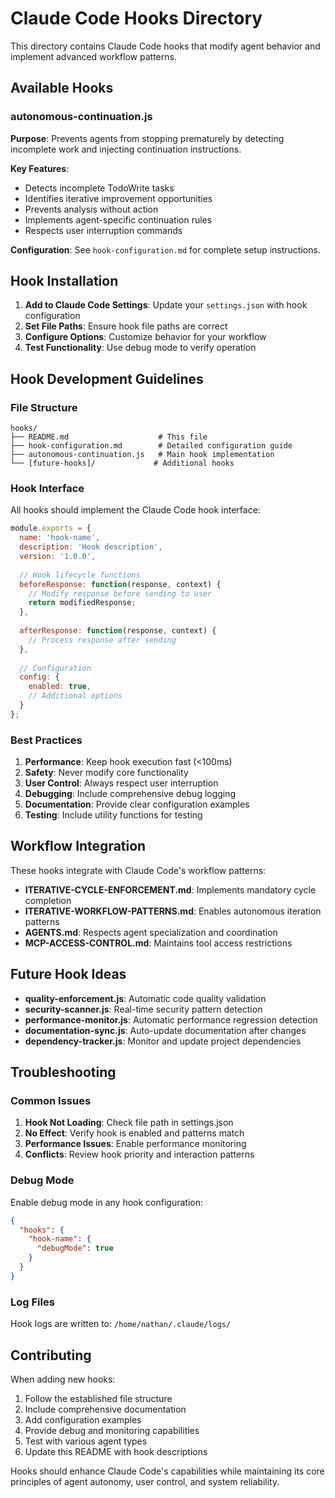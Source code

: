 # Claude Code Hooks Directory

This directory contains Claude Code hooks that modify agent behavior and implement advanced workflow patterns.

## Available Hooks

### autonomous-continuation.js
**Purpose**: Prevents agents from stopping prematurely by detecting incomplete work and injecting continuation instructions.

**Key Features**:
- Detects incomplete TodoWrite tasks
- Identifies iterative improvement opportunities
- Prevents analysis without action
- Implements agent-specific continuation rules
- Respects user interruption commands

**Configuration**: See `hook-configuration.md` for complete setup instructions.

## Hook Installation

1. **Add to Claude Code Settings**: Update your `settings.json` with hook configuration
2. **Set File Paths**: Ensure hook file paths are correct
3. **Configure Options**: Customize behavior for your workflow
4. **Test Functionality**: Use debug mode to verify operation

## Hook Development Guidelines

### File Structure
```
hooks/
├── README.md                    # This file
├── hook-configuration.md        # Detailed configuration guide
├── autonomous-continuation.js   # Main hook implementation
└── [future-hooks]/             # Additional hooks
```

### Hook Interface
All hooks should implement the Claude Code hook interface:

```javascript
module.exports = {
  name: 'hook-name',
  description: 'Hook description',
  version: '1.0.0',
  
  // Hook lifecycle functions
  beforeResponse: function(response, context) {
    // Modify response before sending to user
    return modifiedResponse;
  },
  
  afterResponse: function(response, context) {
    // Process response after sending
  },
  
  // Configuration
  config: {
    enabled: true,
    // Additional options
  }
};
```

### Best Practices

1. **Performance**: Keep hook execution fast (<100ms)
2. **Safety**: Never modify core functionality
3. **User Control**: Always respect user interruption
4. **Debugging**: Include comprehensive debug logging
5. **Documentation**: Provide clear configuration examples
6. **Testing**: Include utility functions for testing

## Workflow Integration

These hooks integrate with Claude Code's workflow patterns:

- **ITERATIVE-CYCLE-ENFORCEMENT.md**: Implements mandatory cycle completion
- **ITERATIVE-WORKFLOW-PATTERNS.md**: Enables autonomous iteration patterns
- **AGENTS.md**: Respects agent specialization and coordination
- **MCP-ACCESS-CONTROL.md**: Maintains tool access restrictions

## Future Hook Ideas

- **quality-enforcement.js**: Automatic code quality validation
- **security-scanner.js**: Real-time security pattern detection
- **performance-monitor.js**: Automatic performance regression detection
- **documentation-sync.js**: Auto-update documentation after changes
- **dependency-tracker.js**: Monitor and update project dependencies

## Troubleshooting

### Common Issues

1. **Hook Not Loading**: Check file path in settings.json
2. **No Effect**: Verify hook is enabled and patterns match
3. **Performance Issues**: Enable performance monitoring
4. **Conflicts**: Review hook priority and interaction patterns

### Debug Mode
Enable debug mode in any hook configuration:

```json
{
  "hooks": {
    "hook-name": {
      "debugMode": true
    }
  }
}
```

### Log Files
Hook logs are written to: `/home/nathan/.claude/logs/`

## Contributing

When adding new hooks:

1. Follow the established file structure
2. Include comprehensive documentation
3. Add configuration examples
4. Provide debug and monitoring capabilities
5. Test with various agent types
6. Update this README with hook descriptions

Hooks should enhance Claude Code's capabilities while maintaining its core principles of agent autonomy, user control, and system reliability.